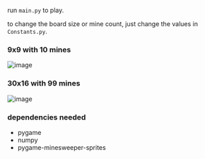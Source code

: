run `main.py` to play.

to change the board size or mine count, just change the values in `Constants.py`.

### 9x9 with 10 mines
![image](https://github.com/braxey/minesweeper-pygame/assets/62025141/03f2783b-1374-4606-8cf8-55d666bbacb2)


### 30x16 with 99 mines
![image](https://github.com/braxey/minesweeper-pygame/assets/62025141/a36c6c49-fa4c-4a84-bd34-285e4c86a437)

### dependencies needed
* pygame
* numpy
* pygame-minesweeper-sprites
